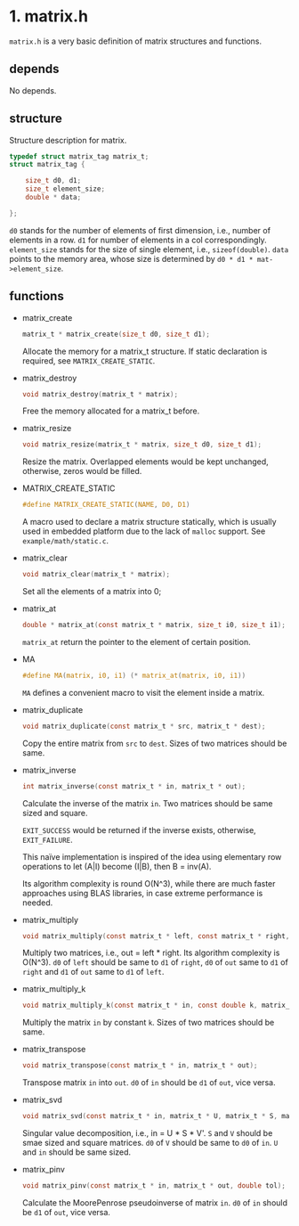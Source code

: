 # 1. matrix.h
`matrix.h` is a very basic definition of matrix structures and functions.

## depends
No depends.

## structure
Structure description for matrix.

```C
typedef struct matrix_tag matrix_t;
struct matrix_tag {

	size_t d0, d1;
	size_t element_size;
	double * data;

};
```
`d0` stands for the number of elements of first dimension, i.e., number of elements in a row. `d1` for number of elements in a col correspondingly. `element_size` stands for the size of single element, i.e., `sizeof(double)`. `data` points to the memory area, whose size is determined by `d0 * d1 * mat->element_size`.

## functions
* matrix_create
   ```C
   matrix_t * matrix_create(size_t d0, size_t d1);
   ```
   Allocate the memory for a matrix_t structure. If static declaration is required, see `MATRIX_CREATE_STATIC`.

* matrix_destroy
   ```C
   void matrix_destroy(matrix_t * matrix);
   ```
   Free the memory allocated for a matrix_t before.

* matrix_resize
   ```C
   void matrix_resize(matrix_t * matrix, size_t d0, size_t d1);
   ```
   Resize the matrix. Overlapped elements would be kept unchanged, otherwise, zeros would be filled.

* MATRIX_CREATE_STATIC
   ```C
   #define MATRIX_CREATE_STATIC(NAME, D0, D1)
   ```
   A macro used to declare a matrix structure statically, which is usually used in embedded platform due to the lack of `malloc` support. See `example/math/static.c`.

* matrix_clear
   ```C
   void matrix_clear(matrix_t * matrix);
   ```
   Set all the elements of a matrix into 0;

* matrix_at
   ```C
   double * matrix_at(const matrix_t * matrix, size_t i0, size_t i1);
   ```
   `matrix_at` return the pointer to the element of certain position.

* MA
   ```C
   #define MA(matrix, i0, i1) (* matrix_at(matrix, i0, i1))
   ```
   `MA` defines a convenient macro to visit the element inside a matrix.

* matrix_duplicate
   ```C
   void matrix_duplicate(const matrix_t * src, matrix_t * dest);
   ```
   Copy the entire matrix from `src` to `dest`. Sizes of two matrices should be same.

* matrix_inverse
   ```C
   int matrix_inverse(const matrix_t * in, matrix_t * out);
   ```
   Calculate the inverse of the matrix `in`. Two matrices should be same sized and square.

   `EXIT_SUCCESS` would be returned if the inverse exists, otherwise, `EXIT_FAILURE`.

   This naïve implementation is inspired of the idea using elementary row operations to let (A|I) become (I|B), then B = inv(A).

   Its algorithm complexity is round O(N^3), while there are much faster approaches using BLAS libraries, in case extreme performance is needed.

* matrix_multiply
   ```C
   void matrix_multiply(const matrix_t * left, const matrix_t * right, matrix_t * out);
   ```
   Multiply two matrices, i.e., out = left * right. Its algorithm complexity is O(N^3). `d0` of `left` should be same to `d1` of `right`, `d0` of `out` same to `d1` of `right` and `d1` of `out` same to `d1` of `left`.

* matrix_multiply_k
   ```C
   void matrix_multiply_k(const matrix_t * in, const double k, matrix_t * out);
   ```
   Multiply the matrix `in` by constant `k`. Sizes of two matrices should be same.

* matrix_transpose
   ```C
   void matrix_transpose(const matrix_t * in, matrix_t * out);
   ```
   Transpose matrix `in` into `out`. `d0` of `in` should be `d1` of `out`, vice versa.

* matrix_svd
   ```C
   void matrix_svd(const matrix_t * in, matrix_t * U, matrix_t * S, matrix_t * V);
   ```
   Singular value decomposition, i.e., in = U * S * V'. `S` and `V` should be smae sized and square matrices. `d0` of `V` should be same to `d0` of `in`. `U` and `in` should be same sized.

* matrix_pinv
   ```C
   void matrix_pinv(const matrix_t * in, matrix_t * out, double tol);
   ```
   Calculate the MoorePenrose pseudoinverse of matrix `in`. `d0` of `in` should be `d1` of `out`, vice versa.